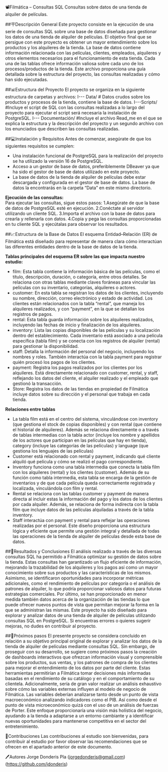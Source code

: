 📽️Filmática – Consultas SQL
Consultas sobre datos de una tienda de alquiler de películas.

##🪧Descripción General
Este proyecto consiste en la ejecución de una serie de consultas SQL sobre una base de datos diseñada para gestionar los datos de una tienda de alquiler de películas. El objetivo final que se persigue con este proyecto es obtener un mayor entendimiento sobre los productos y los alquileres de la tienda. 
La base de datos contiene información relacionada con las películas, clientes, empleados, alquileres y otros elementos necesarios para el funcionamiento de esta tienda. Cada una de las tablas ofrece información valiosa sobre cada uno de los procesos/productos de la tienda.
Este archivo proporciona una guía detallada sobre la estructura del proyecto, las consultas realizadas y cómo han sido ejecutadas. 

##📊Estructura del Proyecto
El proyecto se organiza en la siguiente estructura de carpetas y archivos: 
I--- Data/ # Datos crudos sobre los productos y procesos de la tienda, contiene la base de datos. 
I---Scripts/ #Incluye el script de SQL con las consultas realizadas a lo largo del proyecto para ejecutar el script será necesaria la instalación de PostgreSQL. 
I--- Documentación/ #Incluye el archivo Read_me en el que se explica la estructura y la descripción del proyecto y un segundo archivo con los enunciados que describen las consultas realizadas. 

##💻Instalación y Requisitos
Antes de comenzar, asegúrate de que los siguientes requisitos se cumplen:
- Una instalación funcional de PostgreSQL para la realización del proyecto se ha utilizado la versión 16 de PostgreSQL.
- Acceso a un gestor de base de datos, preferiblemente DBeaver ya que ha sido el gestor de base de datos utilizado en este proyecto.
- La base de datos de la tienda de alquiler de películas debe estar descargada y configurada en el gestor de base de datos. La base de datos la encontrarás en la carpeta 
“Data” en este mismo directorio.

**Ejecución de las consultas:**  
Para ejecutar las consultas, sigue estos pasos:
1.Asegúrate de que la base de datos de PostgreSQL esté en ejecución.
2.Conéctate al servidor utilizando un cliente SQL.
3.Importa el archivo con la base de datos para crearla y rellenarla con datos.
4.Copia y pega las consultas proporcionadas en tu cliente SQL y ejecútalas para observar los resultados.
  
##📈Estructura de la Base de Datos
El esquema Entidad–Relación (ER) de Filmática está diseñado para representar de manera clara cómo interactúan las diferentes entidades dentro de la base de datos de la tienda. 

**Tablas principales del esquema ER sobre las que impacta nuestro estudio:**
- film: Esta tabla contiene la información básica de las películas, como el título, descripción, duración, o categoría, entre otros detalles. Se relaciona con otras tablas mediante claves foráneas para vincular las películas con su  inventario, categorías, alquileres o actores. 
- customer: En esta tabla se registran los datos de los clientes, incluyendo su nombre, dirección, correo electrónico y estado de actividad. Los clientes están relacionados con la tabla “rental”, que maneja los alquileres realizados, y con “payment”, en la que se detallan los registros de pagos.
- rental: Esta tabla guarda información sobre los alquileres realizados, incluyendo las fechas de inicio y finalización de los alquileres.
- inventory: Lista las copias disponibles de las películas y su localización dentro del establecimiento. Cada inventario está asociado a una película específica (tabla film) y se conecta con los registros de alquiler (rental) para gestionar la disponibilidad.
- staff: Detalla la información del personal del negocio, incluyendo los nombres y roles. También interactúa con la tabla payment para registrar quién procesó los pagos de los clientes.
- payment: Registra los pagos realizados por los clientes por los alquileres. Está directamente relacionado con customer, rental, y staff, reflejando los datos del cliente, el alquiler realizado y el empleado que gestionó la transacción.
- Store: Registra los datos de las tiendas en propiedad de Filmática incluye datos sobre su dirección y el personal que trabaja en cada tienda.

**Relaciones entre tablas**
- La tabla film está en el centro del sistema, vinculándose con inventory (que gestiona el stock de copias disponibles) y con rental (que contiene el historial de alquileres). Además se relaciona directamente o a través de tablas intermedias con la tabla actor (incluye los nombre y apellidos de los actores que participan en las películas que hay en tienda), category (incluye las categorías de las películas) y language (que gestiona los lenguajes de las películas)
- Customer está relacionado con rental y payment, indicando qué cliente alquiló qué película y cómo se realizó el pago correspondiente.
- Inventory funciona como una tabla intermedia que conecta la tabla film con los alquileres (rental) y los clientes (customer). Además de su función como tabla intermedia, esta tabla se encarga de la gestión de inventarios y de que cada película queda correctamente registrada y localizada, vinculándola con film y rental.
- Rental se relaciona con las tablas customer y payment de manera directa al incluir estas la información del pago y los datos de los clientes por cada alquiler. Además, se relaciona de forma indirecta con la tabla film que incluye datos de las películas alquiladas a través de la tabla inventory. 
- Staff interactúa con payment y rental para reflejar las operaciones realizadas por el personal. 
Este diseño proporciona una estructura lógica y eficiente que permite una gestión integral y detallada de todas las operaciones de la tienda de alquiler de películas desde esta base de datos.

##🔎Resultados y Conclusiones
El análisis realizado a través de las diversas consultas SQL ha permitido a Filmática optimizar su gestión de datos sobre la tienda. Estas consultas han garantizado un flujo eficiente de información, mejorando la trazabilidad de los alquileres y los pagos así como un mayor conocimiento sobre sus productos y las características de los mismos.
Asimismo, se identificaron oportunidades para incorporar métricas adicionales, como el rendimiento de películas por categoría o el análisis de patrones de alquiler, lo que podría proporcionar valiosos datos para futuras estrategias comerciales.
Por último, se han proporcionado en menor medida también datos acerca de la organización de las tiendas lo que puede ofrecer nuevos puntos de vista que permitan mejorar la forma en la que se administran las mismas.
Este proyecto ha sido diseñado para explorar y analizar datos de una tienda de alquiler de películas utilizando consultas SQL en PostgreSQL. Si encuentras errores o quieres sugerir mejoras, no dudes en contribuir al proyecto.

##🐾Próximos pasos
El presente proyecto se considera concluido en relación a su objetivo principal original  de explorar y analizar los datos de la tienda de alquiler de películas mediante consultas SQL.
Sin embargo, de proseguir con su desarrollo, se sugiere como próximos pasos la creación de dashboards interactivos que ofrezcan información visual y comprensible sobre los productos, sus ventas, y los patrones de compra de los clientes para mejorar el entendimiento de los datos por parte del cliente.
Estas herramientas permitirían a Filmática tomar decisiones más informadas basadas en el rendimiento de su catálogo y en el comportamiento de su clientela.
Adicionalmente, sería de gran valor realizar un análisis exhaustivo sobre cómo las variables externas influyen al modelo de negocio de Filmática. Las variables deberían analizarse tanto desde un punto de vista macroeconómico analizando indicadores como el PIB. Así como desde el punto de vista microeconómico quizá con el uso de un análisis de fuerzas de Porter. 
Este enfoque proporcionaría una visión más holística del negocio, ayudando a la tienda a adaptarse a un entorno cambiante y a identificar nuevas oportunidades para mantenerse competitiva en el sector del entretenimiento.

🤝Contribuciones
Las contribuciones al estudio son bienvenidas, para contribuir al estudio por favor observar las recomendaciones que se ofrecen en el apartado anterior de este documento. 

🖊️Autores
Jorge Donderis Pla (jorgedonderis@gmail.com) (https://github.com/jdonderis)
